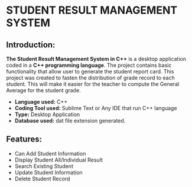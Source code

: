 # STUDENT RESULT MANAGEMENT SYSTEM

## Introduction:
**The Student Result Management System in C++** is a desktop application coded in a **C++ programming language**. The project contains basic functionality that allow user to generate the student report card. This project was created to fasten the distribution of grade record to each student. This will make it easier for the teacher to compute the General Average for the student grade.

- **Language used:** C++
- **Coding Tool used:** Sublime Text or Any IDE that run C++ language
- **Type:** Desktop Application
- **Database used:** dat file extension generated.

## Features:
- Can Add Student Information
- Display Student All/Individual Result
- Search Existing Student
- Update Student Information
- Delete Student Record
